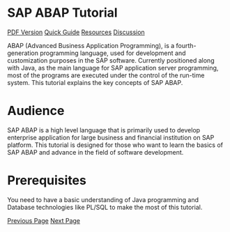 # SAP ABAP Tutorial
[PDF Version](../sap_abap/sap_abap_pdf_version.md)
[Quick Guide](../sap_abap/sap_abap_quick_guide.md)
[Resources](../sap_abap/sap_abap_useful_resources.md)
[Discussion](../sap_abap/sap_abap_discussion.md)

ABAP (Advanced Business Application Programming), is a fourth-generation programming language, used for development and customization purposes in the SAP software. Currently positioned along with Java, as the main language for SAP application server programming, most of the programs are executed under the control of the run-time system. This tutorial explains the key concepts of SAP ABAP.

# Audience
SAP ABAP is a high level language that is primarily used to develop enterprise application for large business and financial institution on SAP platform. This tutorial is designed for those who want to learn the basics of SAP ABAP and advance in the field of software development.

# Prerequisites
You need to have a basic understanding of Java programming and Database technologies like PL/SQL to make the most of this tutorial.


[Previous Page](../sap_abap/index.md) [Next Page](../sap_abap/sap_abap_overview.md) 
